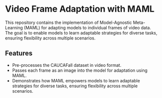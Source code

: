 # Video Frame Adaptation with MAML

This repository contains the implementation of Model-Agnostic Meta-Learning (MAML) for adapting models to individual frames of video data. The goal is to enable models to learn adaptable strategies for diverse tasks, ensuring flexibility across multiple scenarios.

## Features

- Pre-processes the CAUCAFall dataset in video format.
- Passes each frame as an image into the model for adaptation using MAML.
- Demonstrates how MAML empowers models to learn adaptable strategies for diverse tasks, ensuring flexibility across multiple scenarios.
